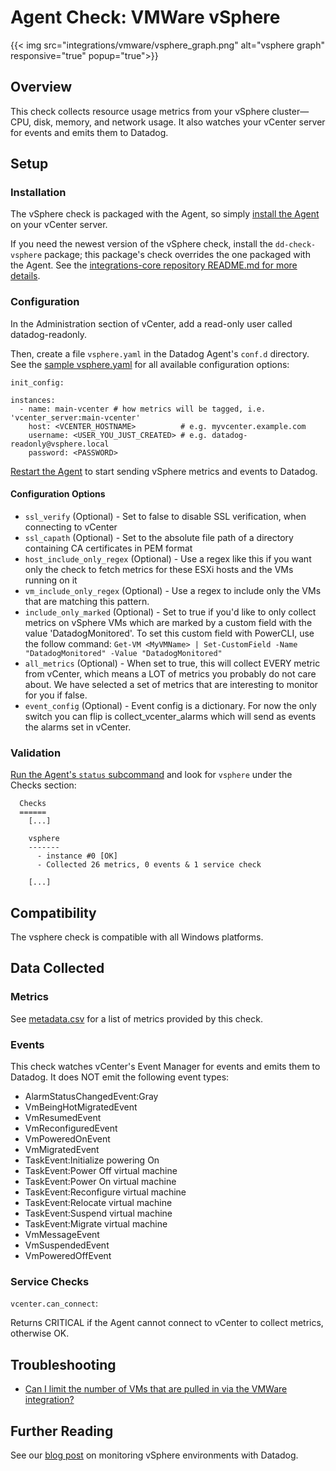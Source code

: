 # Agent Check: VMWare vSphere
{{< img src="integrations/vmware/vsphere_graph.png" alt="vsphere graph" responsive="true" popup="true">}}
## Overview

This check collects resource usage metrics from your vSphere cluster—CPU, disk, memory, and network usage. It also watches your vCenter server for events and emits them to Datadog.

## Setup
### Installation

The vSphere check is packaged with the Agent, so simply [install the Agent](https://app.datadoghq.com/account/settings#agent) on your vCenter server.

If you need the newest version of the vSphere check, install the `dd-check-vsphere` package; this package's check overrides the one packaged with the Agent. See the [integrations-core repository README.md for more details](https://github.com/DataDog/integrations-core#installing-the-integrations).

### Configuration

In the Administration section of vCenter, add a read-only user called datadog-readonly.

Then, create a file `vsphere.yaml` in the Datadog Agent's `conf.d` directory. See the [sample vsphere.yaml](https://github.com/DataDog/integrations-core/blob/master/vsphere/conf.yaml.example) for all available configuration options:

```
init_config:

instances:
  - name: main-vcenter # how metrics will be tagged, i.e. 'vcenter_server:main-vcenter'
    host: <VCENTER_HOSTNAME>          # e.g. myvcenter.example.com
    username: <USER_YOU_JUST_CREATED> # e.g. datadog-readonly@vsphere.local
    password: <PASSWORD>
```

[Restart the Agent](https://docs.datadoghq.com/agent/faq/start-stop-restart-the-datadog-agent) to start sending vSphere metrics and events to Datadog.

#### Configuration Options

* `ssl_verify` (Optional) - Set to false to disable SSL verification, when connecting to vCenter
* `ssl_capath` (Optional) - Set to the absolute file path of a directory containing CA certificates in PEM format
* `host_include_only_regex` (Optional) - Use a regex like this if you want only the check to fetch metrics for these ESXi hosts and the VMs running on it
* `vm_include_only_regex` (Optional) - Use a regex to include only the VMs that are matching this pattern.
* `include_only_marked` (Optional) - Set to true if you'd like to only collect metrics on vSphere VMs which are marked by a custom field with the value 'DatadogMonitored'. To set this custom field with PowerCLI, use the follow command: `Get-VM <MyVMName> | Set-CustomField -Name "DatadogMonitored" -Value "DatadogMonitored"`
* `all_metrics` (Optional) - When set to true, this will collect EVERY metric from vCenter, which means a LOT of metrics you probably do not care about. We have selected a set of metrics that are interesting to monitor for you if false.
* `event_config` (Optional) - Event config is a dictionary. For now the only switch you can flip is collect_vcenter_alarms which will send as events the alarms set in vCenter.

### Validation

[Run the Agent's `status` subcommand](https://docs.datadoghq.com/agent/faq/agent-status-and-information/) and look for `vsphere` under the Checks section:

```
  Checks
  ======
    [...]

    vsphere
    -------
      - instance #0 [OK]
      - Collected 26 metrics, 0 events & 1 service check

    [...]
```

## Compatibility

The vsphere check is compatible with all Windows platforms.

## Data Collected
### Metrics

See [metadata.csv](https://github.com/DataDog/integrations-core/blob/master/vsphere/metadata.csv) for a list of metrics provided by this check.

### Events

This check watches vCenter's Event Manager for events and emits them to Datadog. It does NOT emit the following event types:

* AlarmStatusChangedEvent:Gray
* VmBeingHotMigratedEvent
* VmResumedEvent
* VmReconfiguredEvent
* VmPoweredOnEvent
* VmMigratedEvent
* TaskEvent:Initialize powering On
* TaskEvent:Power Off virtual machine
* TaskEvent:Power On virtual machine
* TaskEvent:Reconfigure virtual machine
* TaskEvent:Relocate virtual machine
* TaskEvent:Suspend virtual machine
* TaskEvent:Migrate virtual machine
* VmMessageEvent
* VmSuspendedEvent
* VmPoweredOffEvent

### Service Checks

`vcenter.can_connect`:

Returns CRITICAL if the Agent cannot connect to vCenter to collect metrics, otherwise OK.

## Troubleshooting

* [Can I limit the number of VMs that are pulled in via the VMWare integration?](https://docs.datadoghq.com/integrations/faq/can-i-limit-the-number-of-vms-that-are-pulled-in-via-the-vmware-integration)

## Further Reading
See our [blog post](https://www.datadoghq.com/blog/unified-vsphere-app-monitoring-datadog/#auto-discovery-across-vm-and-app-layers) on monitoring vSphere environments with Datadog.
